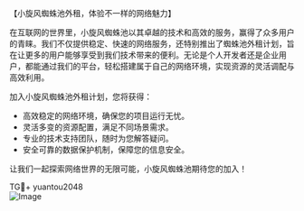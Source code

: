 【小旋风蜘蛛池外租，体验不一样的网络魅力】

在互联网的世界里，小旋风蜘蛛池以其卓越的技术和高效的服务，赢得了众多用户的青睐。我们不仅提供稳定、快速的网络服务，还特别推出了蜘蛛池外租计划，旨在让更多的用户能够享受到我们技术带来的便利。无论是个人开发者还是企业用户，都能通过我们的平台，轻松搭建属于自己的网络环境，实现资源的灵活调配与高效利用。

加入小旋风蜘蛛池外租计划，您将获得：
- 高效稳定的网络环境，确保您的项目运行无忧。
- 灵活多变的资源配置，满足不同场景需求。
- 专业的技术支持团队，随时为您解答疑问。
- 安全可靠的数据保护机制，保障您的信息安全。

让我们一起探索网络世界的无限可能，小旋风蜘蛛池期待您的加入！

TG💪+ yuantou2048  
![Image](https://github.com/user-attachments/assets/42a5a4a5-fea9-4a1d-8aa0-73e57e430cca)